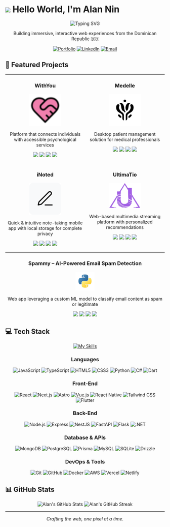 # <img src="https://media.giphy.com/media/hvRJCLFzcasrR4ia7z/giphy.gif" width="30px"> Hello World, I'm Alan Nin

<div align="center">
  <img src="https://readme-typing-svg.herokuapp.com?font=Fira+Code&weight=600&size=30&duration=3000&pause=1000&color=F7A311&center=true&vCenter=true&random=false&width=435&lines=Full-Stack+Developer;Creative+Coder;Experience+Designer" alt="Typing SVG" />
  
  <p>Building immersive, interactive web experiences from the Dominican Republic 🇩🇴</p>
  
  [![Portfolio](https://img.shields.io/badge/Portfolio-alannin.dev-F7A311?style=for-the-badge&logo=safari&logoColor=white)](https://alannin.dev)
  [![LinkedIn](https://img.shields.io/badge/LinkedIn-alan--nin-0A66C2?style=for-the-badge&logo=linkedin&logoColor=white)](https://www.linkedin.com/in/alan-nin-659017310/)
  [![Email](https://img.shields.io/badge/Email-alanbusinessnin@gmail.com-EA4335?style=for-the-badge&logo=gmail&logoColor=white)](mailto:alanbusinessnin@gmail.com)
</div>

## 🚀 Featured Projects

<div align="center">
  <table>
    <tr>
      <td width="50%" valign="top">
        <h3 align="center">WithYou</h3>
        <p align="center">
          <a href="https://withyouapp.me" target="_blank">
            <img src="/withyou.png" width="100" alt="WithYou"/>
          </a>
        </p>
        <p align="center">
         Platform that connects individuals with accessible psychological services
        </p>
        <p align="center">
          <img src="https://img.shields.io/badge/Next.js-000000?style=flat-square&logo=nextdotjs&logoColor=white"/>
          <img src="https://img.shields.io/badge/Tailwind-06B6D4?style=flat-square&logo=tailwindcss&logoColor=white"/>
          <img src="https://img.shields.io/badge/Vercel-000000?style=flat-square&logo=vercel&logoColor=white"/>
          <img src="https://img.shields.io/badge/Redux-764ABC?style=flat-square&logo=redux&logoColor=white"/>
        </p>
      </td>
      <td width="50%" valign="top">
        <h3 align="center">Medelle</h3>
        <p align="center">
          <a href="https://medelle.alannin.dev" target="_blank">
            <img src="/medelle.png" width="100" alt="Medelle"/>
          </a>
        </p>
        <p align="center">
          Desktop patient management solution for medical professionals
        </p>
        <p align="center">
          <img src="https://img.shields.io/badge/Electron-47848F?style=flat-square&logo=electron&logoColor=white"/>
          <img src="https://img.shields.io/badge/Vite-646CFF?style=flat-square&logo=vite&logoColor=white"/>
          <img src="https://img.shields.io/badge/React-61DAFB?style=flat-square&logo=react&logoColor=black"/>
          <img src="https://img.shields.io/badge/Cloudinary-3448C5?style=flat-square&logo=cloudinary&logoColor=white"/>
        </p>
      </td>
    </tr>
    <tr>
      <td width="50%" valign="top">
        <h3 align="center">iNoted</h3>
        <p align="center">
          <a href="https://github.com/AlanNin/iNoted" target="_blank">
            <img src="/inoted.png" width="100" alt="iNoted"/>
          </a>
        </p>
        <p align="center">
          Quick & intuitive note-taking mobile app with local storage for complete privacy
        </p>
        <p align="center">
          <img src="https://img.shields.io/badge/React_Native-61DAFB?style=flat-square&logo=react&logoColor=black"/>
          <img src="https://img.shields.io/badge/TypeScript-3178C6?style=flat-square&logo=typescript&logoColor=white"/>
          <img src="https://img.shields.io/badge/Expo-000020?style=flat-square&logo=expo&logoColor=white"/>
          <img src="https://img.shields.io/badge/Tailwind-06B6D4?style=flat-square&logo=tailwindcss&logoColor=white"/>
        </p>
      </td>
            <td width="50%" valign="top">
        <h3 align="center">UltimaTio</h3>
        <p align="center">
          <a href="https://ultimatio-streaming-platform.vercel.app" target="_blank">
            <img src="ultimatio.svg" width="100" alt="UltimaTio"/>
          </a>
        </p>
        <p align="center">
          Web-based multimedia streaming platform with personalized recommendations
        </p>
        <p align="center">
          <img src="https://img.shields.io/badge/Next.js-000000?style=flat-square&logo=nextdotjs&logoColor=white"/>
          <img src="https://img.shields.io/badge/Prisma-2D3748?style=flat-square&logo=prisma&logoColor=white"/>
          <img src="https://img.shields.io/badge/Redux-764ABC?style=flat-square&logo=redux&logoColor=white"/>
          <img src="https://img.shields.io/badge/Vercel-000000?style=flat-square&logo=vercel&logoColor=white"/>
        </p>
      </td>
    </tr>
  </table>
</div>

<div align="center">
  <h3>Spammy – AI-Powered Email Spam Detection</h3>
  <p>
    <a href="https://spammy.vercel.app" target="_blank">
      <img src="https://raw.githubusercontent.com/github/explore/80688e429a7d4ef2fca1e82350fe8e3517d3494d/topics/python/python.png" width="60" alt="Spammy"/>
    </a>
  </p>
  <p>Web app leveraging a custom ML model to classify email content as spam or legitimate</p>
  <p>
    <img src="https://img.shields.io/badge/Next.js-000000?style=flat-square&logo=nextdotjs&logoColor=white"/>
    <img src="https://img.shields.io/badge/FastAPI-009688?style=flat-square&logo=fastapi&logoColor=white"/>
    <img src="https://img.shields.io/badge/scikit--learn-F7931E?style=flat-square&logo=scikit-learn&logoColor=white"/>
    <img src="https://img.shields.io/badge/Vercel-000000?style=flat-square&logo=vercel&logoColor=white"/>
  </p>
</div>

## 💻 Tech Stack

<div align="center">
  
  [![My Skills](https://skillicons.dev/icons?i=js,ts,html,css,react,nextjs,vue,nodejs,express,nestjs,python,cs,docker,aws,mongodb,tailwind,figma,git)](https://skillicons.dev)
  
  ### Languages
  ![JavaScript](https://img.shields.io/badge/JavaScript-F7DF1E?style=for-the-badge&logo=javascript&logoColor=black)
  ![TypeScript](https://img.shields.io/badge/TypeScript-3178C6?style=for-the-badge&logo=typescript&logoColor=white)
  ![HTML5](https://img.shields.io/badge/HTML5-E34F26?style=for-the-badge&logo=html5&logoColor=white)
  ![CSS3](https://img.shields.io/badge/CSS3-1572B6?style=for-the-badge&logo=css3&logoColor=white)
  ![Python](https://img.shields.io/badge/Python-3776AB?style=for-the-badge&logo=python&logoColor=white)
  ![C#](https://img.shields.io/badge/C%23-239120?style=for-the-badge&logo=c-sharp&logoColor=white)
  ![Dart](https://img.shields.io/badge/Dart-0175C2?style=for-the-badge&logo=dart&logoColor=white)
  
  ### Front-End
  ![React](https://img.shields.io/badge/React-61DAFB?style=for-the-badge&logo=react&logoColor=black)
  ![Next.js](https://img.shields.io/badge/Next.js-000000?style=for-the-badge&logo=nextdotjs&logoColor=white)
  ![Astro](https://img.shields.io/badge/Astro-FF5D01?style=for-the-badge&logo=astro&logoColor=white)
  ![Vue.js](https://img.shields.io/badge/Vue.js-4FC08D?style=for-the-badge&logo=vuedotjs&logoColor=white)
  ![React Native](https://img.shields.io/badge/React_Native-61DAFB?style=for-the-badge&logo=react&logoColor=black)
  ![Tailwind CSS](https://img.shields.io/badge/Tailwind_CSS-06B6D4?style=for-the-badge&logo=tailwindcss&logoColor=white)
  ![Flutter](https://img.shields.io/badge/Flutter-02569B?style=for-the-badge&logo=flutter&logoColor=white)

  ### Back-End
  ![Node.js](https://img.shields.io/badge/Node.js-339933?style=for-the-badge&logo=nodedotjs&logoColor=white)
  ![Express](https://img.shields.io/badge/Express-000000?style=for-the-badge&logo=express&logoColor=white)
  ![NestJS](https://img.shields.io/badge/NestJS-E0234E?style=for-the-badge&logo=nestjs&logoColor=white)
  ![FastAPI](https://img.shields.io/badge/FastAPI-009688?style=for-the-badge&logo=fastapi&logoColor=white)
  ![Flask](https://img.shields.io/badge/Flask-000000?style=for-the-badge&logo=flask&logoColor=white)
  ![.NET](https://img.shields.io/badge/.NET-512BD4?style=for-the-badge&logo=dotnet&logoColor=white)
  
  ### Database & APIs
  ![MongoDB](https://img.shields.io/badge/MongoDB-47A248?style=for-the-badge&logo=mongodb&logoColor=white)
  ![PostgreSQL](https://img.shields.io/badge/PostgreSQL-4169E1?style=for-the-badge&logo=postgresql&logoColor=white)
  ![Prisma](https://img.shields.io/badge/Prisma-2D3748?style=for-the-badge&logo=prisma&logoColor=white)
  ![MySQL](https://img.shields.io/badge/MySQL-4479A1?style=for-the-badge&logo=mysql&logoColor=white)
  ![SQLite](https://img.shields.io/badge/SQLite-07405E?style=for-the-badge&logo=sqlite&logoColor=white)
  ![Drizzle](https://img.shields.io/badge/Drizzle-2D3748?style=for-the-badge&logo=drizzle&logoColor=white)
  
  ### DevOps & Tools
  ![Git](https://img.shields.io/badge/Git-F05032?style=for-the-badge&logo=git&logoColor=white)
  ![GitHub](https://img.shields.io/badge/GitHub-181717?style=for-the-badge&logo=github&logoColor=white)
  ![Docker](https://img.shields.io/badge/Docker-2496ED?style=for-the-badge&logo=docker&logoColor=white)
  ![AWS](https://img.shields.io/badge/AWS-232F3E?style=for-the-badge&logo=amazonaws&logoColor=white)
  ![Vercel](https://img.shields.io/badge/Vercel-000000?style=for-the-badge&logo=vercel&logoColor=white)
  ![Netlify](https://img.shields.io/badge/Netlify-00C7B7?style=for-the-badge&logo=netlify&logoColor=white)
</div>

## 📊 GitHub Stats

<div align="center">
  <img src="https://github-readme-stats.vercel.app/api?username=AlanNin&show_icons=true&theme=radical" alt="Alan's GitHub Stats" />
  <img src="https://github-readme-streak-stats.herokuapp.com/?user=AlanNin&theme=radical" alt="Alan's GitHub Streak" />
</div>

---

<p align="center"><i>Crafting the web, one pixel at a time.</i></p>

